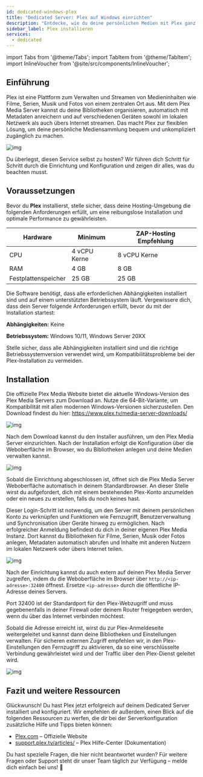 ```yaml
---
id: dedicated-windows-plex
title: "Dedicated Server: Plex auf Windows einrichten"
description: "Entdecke, wie du deine persönlichen Medien mit Plex ganz easy verwaltest und streamst – für nahtlosen Zugriff auf all deinen Geräten → Jetzt mehr erfahren"
sidebar_label: Plex installieren
services:
  - dedicated
---
```


import Tabs from '@theme/Tabs';
import TabItem from '@theme/TabItem';
import InlineVoucher from '@site/src/components/InlineVoucher';

## Einführung

Plex ist eine Plattform zum Verwalten und Streamen von Medieninhalten wie Filme, Serien, Musik und Fotos von einem zentralen Ort aus. Mit dem Plex Media Server kannst du deine Bibliotheken organisieren, automatisch mit Metadaten anreichern und auf verschiedenen Geräten sowohl im lokalen Netzwerk als auch übers Internet streamen. Das macht Plex zur flexiblen Lösung, um deine persönliche Mediensammlung bequem und unkompliziert zugänglich zu machen.

![img](https://screensaver01.zap-hosting.com/index.php/s/68xdESEHimoY9Jp/preview)

Du überlegst, diesen Service selbst zu hosten? Wir führen dich Schritt für Schritt durch die Einrichtung und Konfiguration und zeigen dir alles, was du beachten musst.

<InlineVoucher />

## Voraussetzungen

Bevor du **Plex** installierst, stelle sicher, dass deine Hosting-Umgebung die folgenden Anforderungen erfüllt, um eine reibungslose Installation und optimale Performance zu gewährleisten.

| Hardware   | Minimum      | ZAP-Hosting Empfehlung    |
| ---------- | ------------ | ------------------------- |
| CPU        | 4 vCPU Kerne | 8 vCPU Kerne              |
| RAM        | 4 GB         | 8 GB                      |
| Festplattenspeicher | 25 GB         | 25 GB                     |

Die Software benötigt, dass alle erforderlichen Abhängigkeiten installiert sind und auf einem unterstützten Betriebssystem läuft. Vergewissere dich, dass dein Server folgende Anforderungen erfüllt, bevor du mit der Installation startest:

**Abhängigkeiten:** Keine

**Betriebssystem:** Windows 10/11, Windows Server 20XX

Stelle sicher, dass alle Abhängigkeiten installiert sind und die richtige Betriebssystemversion verwendet wird, um Kompatibilitätsprobleme bei der Plex-Installation zu vermeiden.

## Installation

Die offizielle Plex Media Website bietet die aktuelle Windows-Version des Plex Media Servers zum Download an. Nutze die 64-Bit-Variante, um Kompatibilität mit allen modernen Windows-Versionen sicherzustellen. Den Download findest du hier: https://www.plex.tv/media-server-downloads/

![img](https://screensaver01.zap-hosting.com/index.php/s/d3b4mZsiQ4iqXrL/preview)

Nach dem Download kannst du den Installer ausführen, um den Plex Media Server einzurichten. Nach der Installation erfolgt die Konfiguration über die Weboberfläche im Browser, wo du Bibliotheken anlegen und deine Medien verwalten kannst.

![img](https://screensaver01.zap-hosting.com/index.php/s/5TnmMeRkdLAt2RJ/download)

Sobald die Einrichtung abgeschlossen ist, öffnet sich die Plex Media Server Weboberfläche automatisch in deinem Standardbrowser. An dieser Stelle wirst du aufgefordert, dich mit einem bestehenden Plex-Konto anzumelden oder ein neues zu erstellen, falls du noch keines hast.

Dieser Login-Schritt ist notwendig, um den Server mit deinem persönlichen Konto zu verknüpfen und Funktionen wie Fernzugriff, Benutzerverwaltung und Synchronisation über Geräte hinweg zu ermöglichen. Nach erfolgreicher Anmeldung befindest du dich in deiner eigenen Plex Media Instanz. Dort kannst du Bibliotheken für Filme, Serien, Musik oder Fotos anlegen, Metadaten automatisch abrufen und Inhalte mit anderen Nutzern im lokalen Netzwerk oder übers Internet teilen.

![img](https://screensaver01.zap-hosting.com/index.php/s/HmQPZGsBqxqPHmy/download)

Nach der Einrichtung kannst du auch extern auf deinen Plex Media Server zugreifen, indem du die Weboberfläche im Browser über `http://<ip-adresse>:32400` öffnest. Ersetze `<ip-adresse>` durch die öffentliche IP-Adresse deines Servers.

Port 32400 ist der Standardport für den Plex-Webzugriff und muss gegebenenfalls in deiner Firewall oder deinem Router freigegeben werden, wenn du über das Internet verbinden möchtest.

Sobald die Adresse erreicht ist, wirst du zur Plex-Anmeldeseite weitergeleitet und kannst dann deine Bibliotheken und Einstellungen verwalten. Für sicheren externen Zugriff empfehlen wir, in den Plex-Einstellungen den Fernzugriff zu aktivieren, da so eine verschlüsselte Verbindung gewährleistet wird und der Traffic über den Plex-Dienst geleitet wird.

![img](https://screensaver01.zap-hosting.com/index.php/s/jfQxZ6e4BGMfen5/preview)

## Fazit und weitere Ressourcen

Glückwunsch! Du hast Plex jetzt erfolgreich auf deinem Dedicated Server installiert und konfiguriert. Wir empfehlen dir außerdem, einen Blick auf die folgenden Ressourcen zu werfen, die dir bei der Serverkonfiguration zusätzliche Hilfe und Tipps bieten können:

- [Plex.com](https://Plex.com/) – Offizielle Website
- [support.plex.tv/articles/](https://support.plex.tv/articles/) – Plex Hilfe-Center (Dokumentation)

Du hast spezielle Fragen, die hier nicht beantwortet wurden? Für weitere Fragen oder Support steht dir unser Team täglich zur Verfügung – melde dich einfach bei uns! 🙂

<InlineVoucher />